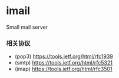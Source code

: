 # imail
Small mail server





### 相关协议
- (pop3) https://tools.ietf.org/html/rfc1939
- (smtp) https://tools.ietf.org/html/rfc5321
- (imap) https://tools.ietf.org/html/rfc3501
